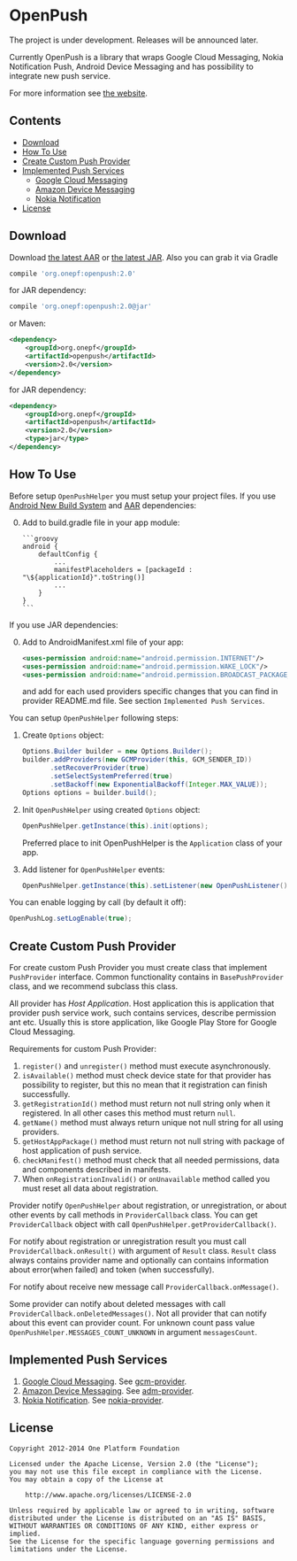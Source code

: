 # OpenPush

The project is under development.
Releases will be announced later.

Currently OpenPush is a library that wraps Google Cloud Messaging, Nokia Notification Push,
Android Device Messaging and has possibility to integrate new push service.

For more information see [the website][9].



## Contents

- [Download](#user-content-download)
- [How To Use](#user-content-how-to-use)
- [Create Custom Push Provider](#user-content-create-custom-push-provider)
- [Implemented Push Services](#user-content-implemented-push-services)
    - [Google Cloud Messaging][4]
    - [Amazon Device Messaging][5]
    - [Nokia Notification][6]
- [License](#user-content-license)



## Download

Download [the latest AAR][10] or [the latest JAR][8]. Also you can grab it via Gradle
```groovy
compile 'org.onepf:openpush:2.0'
```
for JAR dependency:
```groovy
compile 'org.onepf:openpush:2.0@jar'
```

or Maven:
```xml
<dependency>
    <groupId>org.onepf</groupId>
    <artifactId>openpush</artifactId>
    <version>2.0</version>
</dependency>
```
for JAR dependency:
```xml
<dependency>
    <groupId>org.onepf</groupId>
    <artifactId>openpush</artifactId>
    <version>2.0</version>
    <type>jar</type>
</dependency>
```



## How To Use

Before setup `OpenPushHelper` you must setup your project files.
If you use [Android New Build System][7] and [AAR][11] dependencies:

0. Add to build.gradle file in your app module:

       ```groovy
       android {
           defaultConfig {
               ...
               manifestPlaceholders = [packageId : "\${applicationId}".toString()]
               ...
           }
       }
       ```

If you use JAR dependencies:

0. Add to AndroidManifest.xml file of your app:

      ```xml
      <uses-permission android:name="android.permission.INTERNET"/>
      <uses-permission android:name="android.permission.WAKE_LOCK"/>
      <uses-permission android:name="android.permission.BROADCAST_PACKAGE_REMOVED"/>
      ```

      and add for each used providers specific changes that you can find in provider README.md file.
      See section `Implemented Push Services`.

You can setup `OpenPushHelper` following steps:

1. Create `Options` object:

    ```java
    Options.Builder builder = new Options.Builder();
    builder.addProviders(new GCMProvider(this, GCM_SENDER_ID))
           .setRecoverProvider(true)
           .setSelectSystemPreferred(true)
           .setBackoff(new ExponentialBackoff(Integer.MAX_VALUE));
    Options options = builder.build();
    ```

2. Init `OpenPushHelper` using created `Options` object:

    ```java
    OpenPushHelper.getInstance(this).init(options);
    ```

    Preferred place to init OpenPushHelper is the `Application` class of your app.

3. Add listener for `OpenPushHelper` events:

    ```java
    OpenPushHelper.getInstance(this).setListener(new OpenPushListener());
    ```

You can enable logging by call (by default it off):

```java
OpenPushLog.setLogEnable(true);
```

## Create Custom Push Provider

For create custom Push Provider you must create class that implement `PushProvider` interface.
Common functionality contains in `BasePushProvider` class, and we recommend subclass this class.

All provider has <i>Host Application</i>. Host application this is application that provider
push service work, such contains services, describe permission ant etc.
Usually this is store application, like Google Play Store for Google Cloud Messaging.

Requirements for custom Push Provider:

1. `register()` and `unregister()` method must execute asynchronously.
2. `isAvailable()` method must check device state for that provider has possibility to register,
    but this no mean that it registration can finish successfully.
3. `getRegistrationId()` method must return not null string only when it registered.
    In all other cases this method must return `null`.
4. `getName()` method must always return unique not null string for all using providers.
5. `getHostAppPackage()` method must return not null string with package of host application
    of push service.
6. `checkManifest()` method must check that all needed permissions, data and
   components described in manifests.
7. When `onRegistrationInvalid()` or `onUnavailable` method called
   you must reset all data about registration.

Provider notify `OpenPushHelper` about registration, or unregistration, or about other events by
call methods in `ProviderCallback` class. You can get `ProviderCallback` object with call
`OpenPushHelper.getProviderCallback()`.

For notify about registration or unregistration result you must call `ProviderCallback.onResult()`
with argument of `Result` class. `Result` class always contains provider name and optionally can
contains information about error(when failed) and token (when successfully).

For notify about receive new message call `ProviderCallback.onMessage()`.

Some provider can notify about deleted messages with call `ProviderCallback.onDeletedMessages()`.
Not all provider that can notify about this event can provider count. For unknown count pass
value `OpenPushHelper.MESSAGES_COUNT_UNKNOWN` in argument `messagesCount`.

## Implemented Push Services

1. [Google Cloud Messaging][1]. See [gcm-provider][4].
2. [Amazon Device Messaging][2]. See [adm-provider][5].
3. [Nokia Notification][3]. See [nokia-provider][6].



## License

    Copyright 2012-2014 One Platform Foundation

    Licensed under the Apache License, Version 2.0 (the "License");
    you may not use this file except in compliance with the License.
    You may obtain a copy of the License at

        http://www.apache.org/licenses/LICENSE-2.0

    Unless required by applicable law or agreed to in writing, software
    distributed under the License is distributed on an "AS IS" BASIS,
    WITHOUT WARRANTIES OR CONDITIONS OF ANY KIND, either express or implied.
    See the License for the specific language governing permissions and
    limitations under the License.


[1]: https://developer.android.com/google/gcm/index.html
[2]: https://developer.amazon.com/appsandservices/apis/engage/device-messaging
[3]: http://developer.nokia.com/resources/library/nokia-x/nokia-notifications.html
[4]: https://github.com/onepf/OpenPush/tree/readme/providers/gcm
[5]: https://github.com/onepf/OpenPush/tree/readme/providers/adm
[6]: https://github.com/onepf/OpenPush/tree/readme/providers/nokia
[7]: http://tools.android.com/tech-docs/new-build-system
[8]: http://LINK_TO_the_latest_JAR.
[9]: http://www.onepf.org/openpush/
[10]: http://LINK_TO_the_latest_AAR.
[11]: http://tools.android.com/tech-docs/new-build-system/aar-format
